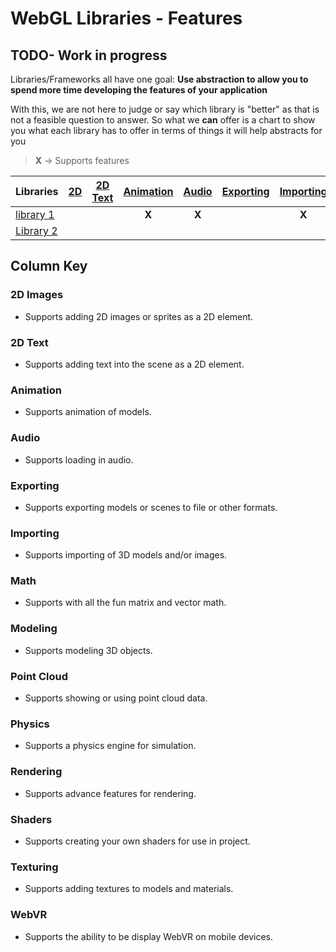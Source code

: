 # WebGL Libraries - Features

## TODO- Work in progress

Libraries/Frameworks all have one goal: **Use abstraction to allow you to spend more time developing the features of your application**

With this, we are not here to judge or say which library is "better" as that is not a feasible question to answer. So what we **can** offer is a chart to show you what each library has to offer in terms of things it will help abstracts for you

> **X** -> Supports features

| Libraries      | [2D](#2d-images) | [2D Text](#2d-text) | [Animation](#animation) | [Audio](#audio) | [Exporting](#exporting) | [Importing](#importing) | [Math](#math) | [Modeling](#modeling) | [Point Cloud](#point-cloud) | [Physics](#physics) | [Rendering](#rendering) | [Shaders](#shaders) | [Texturing](#texturing) | [WebVR](#webvr) |
| -------------- | :--------------: | :-----------------: | :---------------------: | :-------------: | :---------------------: | :---------------------: | :-----------: | :-------------------: | :-------------------------: | :-----------------: | :---------------------: | :-----------------: | :---------------------: | :-------------: |
| [library 1](#) |                  |                     |          **X**          |      **X**      |                         |          **X**          |               |                       |                             |                     |                         |                     |                         |      **X**      |
| [Library 2](#) |                  |                     |                         |                 |                         |                         |               |                       |                             |        **X**        |                         |                     |                         |                 |

## Column Key

### 2D Images

- Supports adding 2D images or sprites as a 2D element.

### 2D Text

- Supports adding text into the scene as a 2D element.

### Animation

- Supports animation of models.

### Audio

- Supports loading in audio.

### Exporting

- Supports exporting models or scenes to file or other formats.

### Importing

- Supports importing of 3D models and/or images.

### Math

- Supports with all the fun matrix and vector math.

### Modeling

- Supports modeling 3D objects.

### Point Cloud

- Supports showing or using point cloud data.

### Physics

- Supports a physics engine for simulation.

### Rendering

- Supports advance features for rendering.

### Shaders

- Supports creating your own shaders for use in project.

### Texturing

- Supports adding textures to models and materials.

### WebVR

- Supports the ability to be display WebVR on mobile devices.
